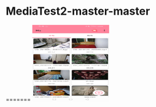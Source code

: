 # MediaTest2-master-master
=======
<img src="https://github.com/bfyjr/MediaTest2-master-master/blob/master/screen/%E4%B8%BB%E7%95%8C%E9%9D%A2.jpg" width="200" height="200" alt="微信小程序"/><br/>
